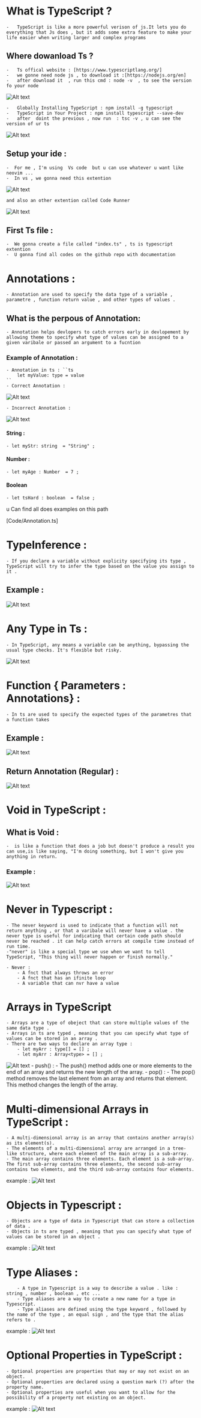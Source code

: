 # What is TypeScript ?

    -   TypeScript is like a more powerful verison of js.It lets you do everything that Js does , but it adds some extra feature to make your life easier when writing larger and complex programs  

## Where dowanload Ts ?

    -   Ts offical website : [https://www.typescriptlang.org/]
    -   we gonne need node js , to download it :[https://nodejs.org/en]
    -   after download it  , run this cmd : node -v  , to see the version fo your node 

![Alt text](img/node-v.png)

    -   Globally Installing TypeScript : npm install -g typescript 
    -   TypeScript in Your Project : npm install typescript --save-dev
    -   after  doint the previous , now run  : tsc -v , u can see the version of ur ts 

![Alt text](img/ts-vs.png)

## Setup your ide : 

    -  For me , I'm using  Vs code  but u can use whatever u want like neovim ... 
    -  In vs , we gonna need this extention 

![Alt text](img/ts-extention.png) 

    and also an other extention called Code Runner 

![Alt text](img/codeRunner.png)

## First Ts file  :

    -  We gonna create a file called "index.ts" , ts is typescript extention
    -  U gonna find all codes on the github repo with documentation 
    
# Annotations : 

    - Annotation are used to specify the data type of a variable , parametre , function return value , and other types of values . 

## What is the perpous of Annotation: 

    - Annotation helps devlopers to catch errors early in devlopement by allowing theme to specify what type of values can be assigned to a given varibale or passed an argument to a fucntion 

### Example of Annotation : 

    - Annotation in ts : ``ts
        let myValue: type = value
    ``
    - Correct Annotation : 

![Alt text](img/CorrectAnnotation.png)

    - Incorrect Annotation :

![Alt text](img/InccorectAnnotation.png)

#### String : 

    - let myStr: string  = "String" ;

#### Number : 

    - let myAge : Number  = 7 ;

#### Boolean 

    - let tsHard : boolean  = false ;

 u Can find all does examples on this path 

 [Code/Annotation.ts]

# TypeInference :   

    - If you declare a variable without explicity specifying its type , TypeScript will try to infer the type based on the value you assign to it .

## Example : 

![Alt text](image.png)

# Any Type in Ts  :

    - In TypeScript, any means a variable can be anything, bypassing the usual type checks. It's flexible but risky. 

![Alt text](img/any.png)

# Function { Parameters : Annotations} : 

    - In ts are used to specify the expected types of the parametres that a function takes

## Example : 

![Alt text](img/functions.png)

## Return Annotation (Regular) :

![Alt text](img/ReturnAnnotation.png)

# Void in TypeScript : 

## What is Void : 

    -  is like a function that does a job but doesn't produce a result you can use,is like saying, "I'm doing something, but I won't give you anything in return.

### Example : 

![Alt text](img/void.png)

# Never in Typescript : 

    - The never keyword is used to indicate that a function will not return anything , or that a varibale will never have a value . the never type is useful for indicating that certain code path should never be reached . it can help catch errors at compile time instead of run time.
    -"never" is like a special type we use when we want to tell TypeScript, "This thing will never happen or finish normally."

    - Never : 
        - A fnct that always throws an error 
        - A fnct that has an ifinite loop
        - A variable that can nvr have a value

# Arrays in TypeScript 

    - Arrays are a type of obeject that can store multiple values of the same data type .
    - Arrays in ts are typed , meaning that you can specify what type of values can be stored in an array .
    - There are two ways to declare an array type :
        - let myArr : type[] = [] ;
        - let myArr : Array<type> = [] ;
![Alt text](img/Array.png)
    - push() : 
        - The push() method adds one or more elements to the end of an array and returns the new length of the array.
    - pop() :
        - The pop() method removes the last element from an array and returns that element. This method changes the length of the array.

# Multi-dimensional Arrays in TypeScript : 

    - A multi-dimensional array is an array that contains another array(s) as its element(s). 
    - The elements of a multi-dimensional array are arranged in a tree-like structure, where each element of the main array is a sub-array.
    - The main array contains three elements. Each element is a sub-array. The first sub-array contains three elements, the second sub-array contains two elements, and the third sub-array contains four elements.
example :
![Alt text](img/Multiarray.png)

# Objects in Typescript :
    - Objects are a type of data in Typescript that can store a collection of data .
    - Objects in ts are typed , meaning that you can specify what type of values can be stored in an object .
example :
![Alt text](img/Object.png)

# Type Aliases : 
        - A type in Typescript is a way to describe a value . like : string , number , boolean , etc ...
        - Type aliases are a way to create a new name for a type in Typescript.
        - Type aliases are defined using the type keyword , followed by the name of the type , an equal sign , and the type that the alias refers to .
example :
![Alt text](img/type.png)

# Optional Properties in TypeScript : 

    - Optional properties are properties that may or may not exist on an object. 
    - Optional properties are declared using a question mark (?) after the property name.
    - Optional properties are useful when you want to allow for the possibility of a property not existing on an object.
example :
![Alt text](img/OptionalProperties.png)
